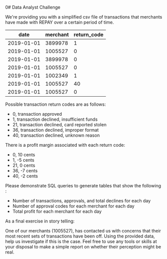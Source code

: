 0# Data Analyst Challenge

We're providing you with a simplified csv file of transactions that merchants have made with REPAY 
over a certain period of time. 

| date       | merchant| return_code  |
|------------|---------|----|
| 2019-01-01 | 3899978 | 1  |
| 2019-01-01 | 1005527 | 0  |
| 2019-01-01 | 3899978 | 0  |
| 2019-01-01 | 1005527 | 0  |
| 2019-01-01 | 1002349 | 1  |
| 2019-01-01 | 1005527 | 40 |
| 2019-01-01 | 1005527 | 0  |

Possible transaction return codes are as follows:
- 0,  transaction approved
- 1,  transaction declined, insufficient funds
- 21, transaction declined, card reported stolen
- 36, transaction declined, improper format
- 40, transaction declined, unknown reason

There is a profit margin associated with each return code:
- 0, 10 cents
- 1, -5 cents
- 21, 0 cents
- 36, -7 cents
- 40, -2 cents

Please demonstrate SQL queries to generate tables that show the following :

- Number of transactions, approvals, and total declines for each day
- Number of approval codes for each merchant for each day
- Total profit for each merchant for each day

As a final exercise in story telling:

One of our merchants (1005527), has contacted us with concerns that their most recent sets of transactions 
have been off. Using the provided data, help us investigate if this is the case. Feel free to use any tools 
or skills at your disposal to make a simple report on whether their perception might be real. 

